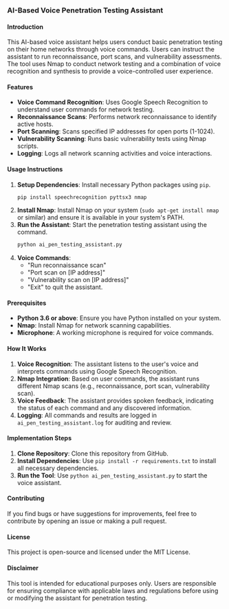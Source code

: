 ### AI-Based Voice Penetration Testing Assistant

#### Introduction
This AI-based voice assistant helps users conduct basic penetration testing on their home networks through voice commands. Users can instruct the assistant to run reconnaissance, port scans, and vulnerability assessments. The tool uses Nmap to conduct network testing and a combination of voice recognition and synthesis to provide a voice-controlled user experience.

#### Features
- **Voice Command Recognition**: Uses Google Speech Recognition to understand user commands for network testing.
- **Reconnaissance Scans**: Performs network reconnaissance to identify active hosts.
- **Port Scanning**: Scans specified IP addresses for open ports (1-1024).
- **Vulnerability Scanning**: Runs basic vulnerability tests using Nmap scripts.
- **Logging**: Logs all network scanning activities and voice interactions.

#### Usage Instructions
1. **Setup Dependencies**: Install necessary Python packages using `pip`.
    ```sh
    pip install speechrecognition pyttsx3 nmap
    ```
2. **Install Nmap**: Install Nmap on your system (`sudo apt-get install nmap` or similar) and ensure it is available in your system's PATH.
3. **Run the Assistant**: Start the penetration testing assistant using the command.
    ```sh
    python ai_pen_testing_assistant.py
    ```
4. **Voice Commands**:
   - "Run reconnaissance scan"
   - "Port scan on [IP address]"
   - "Vulnerability scan on [IP address]"
   - "Exit" to quit the assistant.

#### Prerequisites
- **Python 3.6 or above**: Ensure you have Python installed on your system.
- **Nmap**: Install Nmap for network scanning capabilities.
- **Microphone**: A working microphone is required for voice commands.

#### How It Works
1. **Voice Recognition**: The assistant listens to the user's voice and interprets commands using Google Speech Recognition.
2. **Nmap Integration**: Based on user commands, the assistant runs different Nmap scans (e.g., reconnaissance, port scan, vulnerability scan).
3. **Voice Feedback**: The assistant provides spoken feedback, indicating the status of each command and any discovered information.
4. **Logging**: All commands and results are logged in `ai_pen_testing_assistant.log` for auditing and review.

#### Implementation Steps
1. **Clone Repository**: Clone this repository from GitHub.
2. **Install Dependencies**: Use `pip install -r requirements.txt` to install all necessary dependencies.
3. **Run the Tool**: Use `python ai_pen_testing_assistant.py` to start the voice assistant.

#### Contributing
If you find bugs or have suggestions for improvements, feel free to contribute by opening an issue or making a pull request.

#### License
This project is open-source and licensed under the MIT License.

#### Disclaimer
This tool is intended for educational purposes only. Users are responsible for ensuring compliance with applicable laws and regulations before using or modifying the assistant for penetration testing.
